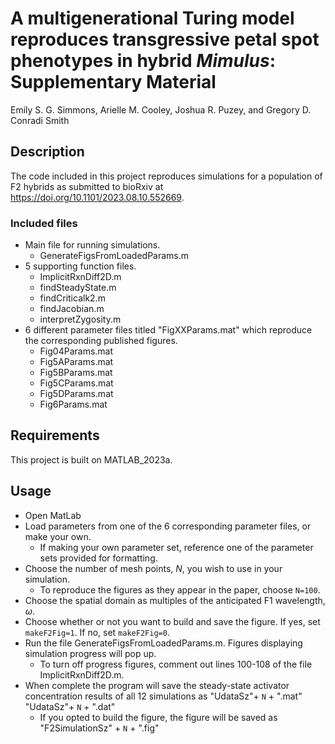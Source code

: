 # A multigenerational Turing model reproduces transgressive petal spot phenotypes in hybrid *Mimulus*: Supplementary Material

Emily S. G. Simmons, Arielle M. Cooley, Joshua R. Puzey, and Gregory D. Conradi Smith

## Description
The code included in this project reproduces simulations for a population of F2 hybrids as submitted to bioRxiv at https://doi.org/10.1101/2023.08.10.552669. 

### Included files
- Main file for running simulations.
	- GenerateFigsFromLoadedParams.m
- 5 supporting function files.
	- ImplicitRxnDiff2D.m
	- findSteadyState.m
	- findCriticalk2.m
	- findJacobian.m
	- interpretZygosity.m
- 6 different parameter files titled "FigXXParams.mat" which reproduce the corresponding published figures.
	- Fig04Params.mat
	- Fig5AParams.mat
	- Fig5BParams.mat
	- Fig5CParams.mat
	- Fig5DParams.mat
	- Fig6Params.mat

## Requirements
This project is built on MATLAB_2023a.

## Usage
- Open MatLab
- Load parameters from one of the 6 corresponding parameter files, or make your own.
	- If making your own parameter set, reference one of the parameter sets provided for formatting.
- Choose the number of mesh points, $N$, you wish to use in your simulation. 
    - To reproduce the figures as they appear in the paper, choose `N=100`.
- Choose the spatial domain as multiples of the anticipated F1 wavelength, $\omega$.
- Choose whether or not you want to build and save the figure. If yes, set `makeF2Fig=1`. If no, set `makeF2Fig=0`.
- Run the file GenerateFigsFromLoadedParams.m. Figures displaying simulation progress will pop up. 
	- To turn off progress figures, comment out lines 100-108 of the file ImplicitRxnDiff2D.m.
- When complete the program will save the steady-state activator concentration results of all 12 simulations as
		"UdataSz"+ `N` + ".mat"
		"UdataSz"+ `N` + ".dat"
	- If you opted to build the figure, the figure will be saved as 
		  "F2SimulationSz" +  `N`  + ".fig"
